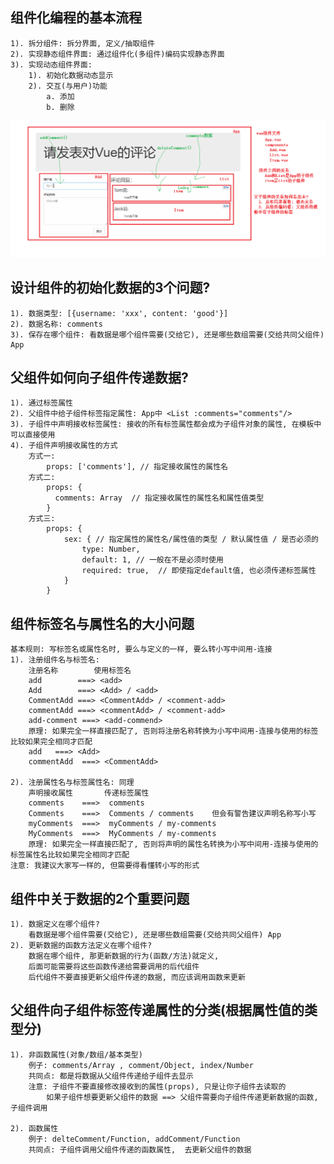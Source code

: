 ## 组件化编程的基本流程
	1). 拆分组件: 拆分界面, 定义/抽取组件
	2). 实现静态组件界面: 通过组件化(多组件)编码实现静态界面
	3). 实现动态组件界面:
		1). 初始化数据动态显示
		2). 交互(与用户)功能
			a. 添加
			b. 删除
![](./imgs/comments练习_分析.png)

## 设计组件的初始化数据的3个问题?
	1). 数据类型: [{username: 'xxx', content: 'good'}]
	2). 数据名称: comments
	3). 保存在哪个组件: 看数据是哪个组件需要(交给它), 还是哪些数组需要(交给共同父组件) App

## 父组件如何向子组件传递数据?
	1). 通过标签属性
	2). 父组件中给子组件标签指定属性: App中 <List :comments="comments"/>
	3). 子组件中声明接收标签属性: 接收的所有标签属性都会成为子组件对象的属性, 在模板中可以直接使用
	4). 子组件声明接收属性的方式
		方式一: 
			props: ['comments'], // 指定接收属性的属性名
		方式二:
			props: {
		      comments: Array  // 指定接收属性的属性名和属性值类型
		    }
		方式三:
			props: {
				sex: { // 指定属性的属性名/属性值的类型 / 默认属性值 / 是否必须的
			        type: Number,
			        default: 1, // 一般在不是必须时使用
			        required: true,  // 即使指定default值, 也必须传递标签属性
			    }
			}

## 组件标签名与属性名的大小问题
	基本规则: 写标签名或属性名时, 要么与定义的一样, 要么转小写中间用-连接
	1). 注册组件名与标签名: 
        注册名称        使用标签名
		add        ===> <add>    
		Add        ===> <Add> / <add>
		CommentAdd ===> <CommentAdd> / <comment-add>
		commentAdd ===> <commentAdd> / <comment-add>
		add-comment ===> <add-commend>
		原理: 如果完全一样直接匹配了, 否则将注册名称转换为小写中间用-连接与使用的标签比较如果完全相同才匹配
		add   ===> <Add>
		commentAdd  ===> <CommentAdd>

	2). 注册属性名与标签属性名: 同理
		声明接收属性	     传递标签属性
		comments    ===>  comments
		Comments    ===>  Comments / comments    但会有警告建议声明名称写小写
		myComments  ===>  myComments / my-comments
		MyComments  ===>  MyComments / my-comments
		原理: 如果完全一样直接匹配了, 否则将声明的属性名转换为小写中间用-连接与使用的标签属性名比较如果完全相同才匹配
	注意: 我建议大家写一样的, 但需要得看懂转小写的形式

## 组件中关于数据的2个重要问题
	1). 数据定义在哪个组件?
		看数据是哪个组件需要(交给它), 还是哪些数组需要(交给共同父组件) App
	2). 更新数据的函数方法定义在哪个组件?
		数据在哪个组件, 那更新数据的行为(函数/方法)就定义, 
		后面可能需要将这些函数传递给需要调用的后代组件
		后代组件不要直接更新父组件传递的数据, 而应该调用函数来更新

## 父组件向子组件标签传递属性的分类(根据属性值的类型分)
	1). 非函数属性(对象/数组/基本类型)
		例子: comments/Array , comment/Object, index/Number
		共同点: 都是将数据从父组件传递给子组件去显示
		注意: 子组件不要直接修改接收到的属性(props), 只是让你子组件去读取的
			如果子组件想要更新父组件的数据 ==> 父组件需要向子组件传递更新数据的函数, 子组件调用

	2). 函数属性
		例子: delteComment/Function, addComment/Function
		共同点: 子组件调用父组件传递的函数属性,  去更新父组件的数据